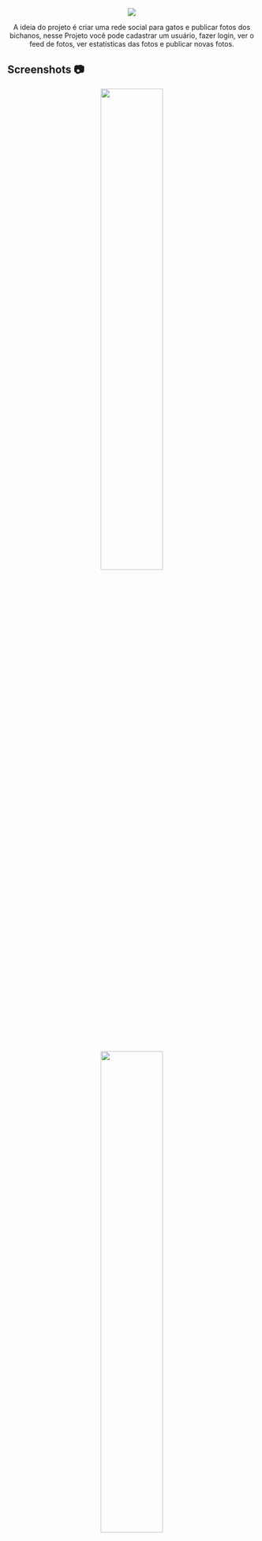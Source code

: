 <div align="center">
  <img src="https://ik.imagekit.io/joaosamuelgomes/logo-header_cGfmOLCUkMB.png?ik-sdk-version=javascript-1.4.3&updatedAt=1644539472615"/>
  <p>A ideia do projeto é criar uma rede social para gatos e publicar fotos dos bichanos, nesse Projeto você pode cadastrar um usuário, fazer login, ver o feed de fotos, ver estatísticas das fotos e publicar novas fotos.</p>
</div>

## Screenshots 📷

<div align="center">
    <img src="https://ik.imagekit.io/joaosamuelgomes/Screenshot_1_SralNZeFj.png?ik-sdk-version=javascript-1.4.3&updatedAt=1644541702424" style="width: 50%"/>
    <img src="https://ik.imagekit.io/joaosamuelgomes/Screenshot_2_JsfkQ-EDL.png?ik-sdk-version=javascript-1.4.3&updatedAt=1644541698646" style="width: 50%"/>
    <img src="https://ik.imagekit.io/joaosamuelgomes/Screenshot_3_gjFkckOBj.png?ik-sdk-version=javascript-1.4.3&updatedAt=1644541698623" style="width: 50%"/>
    <img src="https://ik.imagekit.io/joaosamuelgomes/Screenshot_4_ohXZn44l8.png?ik-sdk-version=javascript-1.4.3&updatedAt=1644541701624" style="width: 50%"/>
    <img src="https://ik.imagekit.io/joaosamuelgomes/Screenshot_5_lvFBoTo0puI.png?ik-sdk-version=javascript-1.4.3&updatedAt=1644541703339" style="width: 50%"/>
</div>

## Tecnologias Utilizadas 🛠️
Este projeto foi criado usando as seguintes tecnologias
- [ReactJS](https://reactjs.org)
- [React Router](https://reactrouter.com)
- [Victory](https://github.com/FormidableLabs/victory)
- [Create React App](https://github.com/facebook/create-react-app).

## Como baixar esse projeto 📦

```bash
  $git clone https://github.com/joaosamuelgomes/kitties-react-js/
  
  $cd kitties-react-js
  
  $npm install
  
  $npm start
```

## Atenção 🔴

Esse projeto implementa a parte de front-end da aplicação, é necessário fazer comunicação com uma API externa para implementar as funcionalidades do site.
A API utilizada nesse projeto se chama [kitties-api](https://github.com/joaosamuelgomes/kitties-api) e gera um servidor local a partir da instalação do [Local](https://localwp.com).

## Considerações Finais 🚀
Esse projeto foi criado com base no projeto final do curso de React da [Origamid](https://www.origamid.com) e tem o intuito de relembrar conceitos de rotas, segurança, banco de dados, API, servidor WordPress e aprimorar habilidades de Javascript, React, HTML e CSS.
